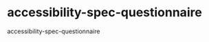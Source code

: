 accessibility-spec-questionnaire
================================

accessibility-spec-questionnaire
